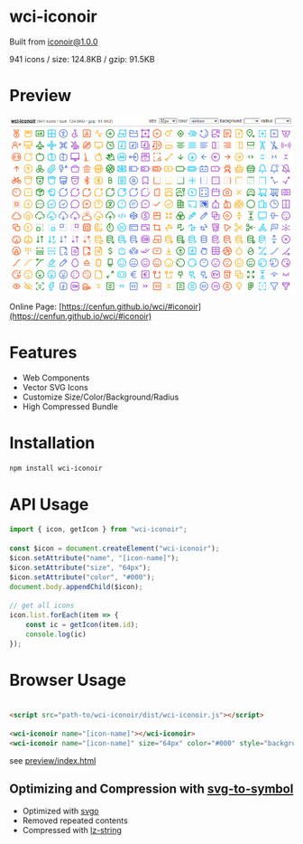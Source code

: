 # wci-iconoir
Built from [iconoir@1.0.0](https://github.com/lucaburgio/iconoir)  

941 icons / size: 124.8KB / gzip: 91.5KB  



# Preview
![screenshot](preview/screenshot.png)

Online Page: [https://cenfun.github.io/wci/#iconoir](https://cenfun.github.io/wci/#iconoir)

# Features
* Web Components
* Vector SVG Icons 
* Customize Size/Color/Background/Radius
* High Compressed Bundle
# Installation
```sh
npm install wci-iconoir
```
# API Usage
```js
import { icon, getIcon } from "wci-iconoir";

const $icon = document.createElement("wci-iconoir");
$icon.setAttribute("name", "[icon-name]");
$icon.setAttribute("size", "64px");
$icon.setAttribute("color", "#000");
document.body.appendChild($icon);

// get all icons
icon.list.forEach(item => {
    const ic = getIcon(item.id);
    console.log(ic)
});
```
# Browser Usage
```html

<script src="path-to/wci-iconoir/dist/wci-iconoir.js"></script>

<wci-iconoir name="[icon-name]"></wci-iconoir>
<wci-iconoir name="[icon-name]" size="64px" color="#000" style="background:#f5f5f5;"></wci-iconoir>
```
see [preview/index.html](preview/index.html)

## Optimizing and Compression with [svg-to-symbol](https://github.com/cenfun/svg-to-symbol)
* Optimized with [svgo](https://github.com/svg/svgo)
* Removed repeated contents
* Compressed with [lz-string](https://github.com/pieroxy/lz-string)